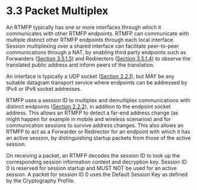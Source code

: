 # 3.3 Packet Multiplex

An RTMFP typically has one or more interfaces through which it communicates with other RTMFP endpoints.  RTMFP can communicate with multiple distinct other RTMFP endpoints through each local interface. Session multiplexing over a shared interface can facilitate peer-to-peer communications through a NAT, by enabling third party endpoints such as Forwarders ([Section 3.5.1.5][1]) and Redirectors ([Section 3.5.1.4][2]) to observe the translated public address and inform peers of the translation.

An interface is typically a UDP socket ([Section 2.2.1][3]), but MAY be any suitable datagram transport service where endpoints can be addressed by IPv4 or IPv6 socket addresses. 

RTMFP uses a session ID to multiplex and demultiplex communications with distinct endpoints ([Section 2.2.2][4]), in addition to the endpoint socket address.  This allows an RTMFP to detect a far-end address change (as might happen for example in mobile and wireless scenarios) and for communication sessions to survive address changes.  This also allows an RTMFP to act as a Forwarder or Redirector for an endpoint with which it has an active session, by distinguishing startup packets from those of the active session.

On receiving a packet, an RTMFP decodes the session ID to look up the corresponding session information context and decryption key. Session ID 0 is reserved for session startup and MUST NOT be used for an active session.  A packet for session ID 0 uses the Default Session Key as defined by the Cryptography Profile.


[1]:    ./3.5.1.5_Forwarder.md
[2]:    ./3.5.1.4_Redirector.md
[3]:    ../2_Syntax/2.2.1_Encapsulation.md
[4]:    ../2_Syntax/2.2.1_Encapsulation.md
